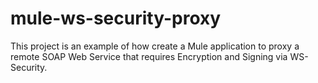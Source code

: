 mule-ws-security-proxy
======================

This project is an example of how create a Mule application to proxy a remote SOAP Web Service that requires Encryption and Signing via WS-Security.

